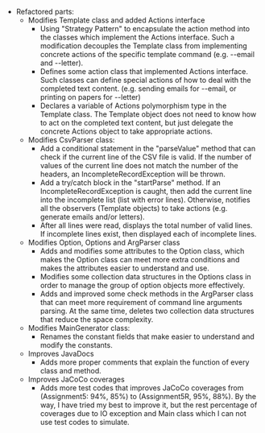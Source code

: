 + Refactored parts:
  + Modifies Template class and added Actions interface
    + Using "Strategy Pattern" to encapsulate the action method into the classes which implement the Actions interface. Such a modification decouples the Template class from implementing concrete actions of the specific template command (e.g. --email and --letter).
    + Defines some action class that implemented Actions interface. Such classes can define special actions of how to deal with the completed text content. (e.g. sending emails for --email, or printing on papers for --letter)
    + Declares a variable of Actions polymorphism type in the Template class. The Template object does not need to know how to act on the completed text content, but just delegate the concrete Actions object to take appropriate actions.
  + Modifies CsvParser class:
    + Add a conditional statement in the "parseValue" method that can check if the current line of the CSV file is valid. If the number of values of the current line does not match the number of the headers, an IncompleteRecordException will be thrown.
    + Add a try/catch block in the "startParse" method. If an IncompleteRecordException is caught, then add the current line into the incomplete list (list with error lines). Otherwise, notifies all the observers (Template objects) to take actions (e.g. generate emails and/or letters).
    + After all lines were read, displays the total number of valid lines. If incomplete lines exist, then displayed each of incomplete lines.
  + Modifies Option, Options and ArgParser class
    + Adds and modifies some attributes to the Option class, which makes the Option class can meet more extra conditions and makes the attributes easier to understand and use.
    + Modifies some collection data structures in the Options class in order to manage the group of option objects more effectively.
    + Adds and improved some check methods in the ArgParser class that can meet more requirement of command line arguments parsing. At the same time, deletes two collection data structures that reduce the space complexity.
  + Modifies MainGenerator class:
    + Renames the constant fields that make easier to understand and modify the constants.
  + Improves JavaDocs
    + Adds more proper comments that explain the function of every class and method.
  + Improves JaCoCo coverages
    + Adds more test codes that improves JaCoCo coverages from (Assignment5: 94%, 85%) to (Assignment5R, 95%, 88%). By the way, I have tried my best to improve it, but the rest percentage of coverages due to IO exception and Main class which I can not use test codes to simulate.